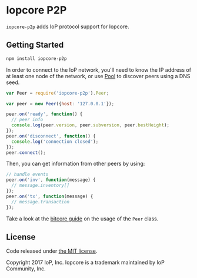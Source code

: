 Iopcore P2P
=======
 
`iopcore-p2p` adds IoP protocol support for Iopcore.

## Getting Started

```sh
npm install iopcore-p2p
```
In order to connect to the IoP network, you'll need to know the IP address of at least one node of the network, or use [Pool](/docs/pool.md) to discover peers using a DNS seed.

```javascript
var Peer = require('iopcore-p2p').Peer;

var peer = new Peer({host: '127.0.0.1'});

peer.on('ready', function() {
  // peer info
  console.log(peer.version, peer.subversion, peer.bestHeight);
});
peer.on('disconnect', function() {
  console.log('connection closed');
});
peer.connect();
```

Then, you can get information from other peers by using:

```javascript
// handle events
peer.on('inv', function(message) {
  // message.inventory[]
});
peer.on('tx', function(message) {
  // message.transaction
});
```

Take a look at the [bitcore guide](http://bitcore.io/guide/peer.html) on the usage of the `Peer` class.

## License

Code released under [the MIT license](https://github.com/hendry19901990/iopcore-lib/blob/master/LICENSE).

Copyright 2017 IoP, Inc. Iopcore is a trademark maintained by IoP Community, Inc.
